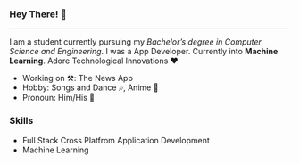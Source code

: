 ### Hey There! 👋

____________

I am a student currently pursuing my *Bachelor’s degree in Computer Science and Engineering*. I was a App Developer.
Currently into **Machine Learning**. Adore Technological Innovations ❤

+ Working on ⚒: The News App
+ Hobby: Songs and Dance 🎶, Anime 🍡
+ Pronoun: Him/His 👦


### Skills
+ Full Stack Cross Platfrom Application Development
+ Machine Learning

